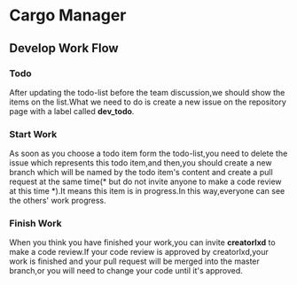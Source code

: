 # Cargo Manager
## Develop Work Flow
### Todo
After updating the todo-list before the team discussion,we should show the items on the list.What we need to do is create a new issue on the repository page with a label called **dev_todo**.
### Start Work
As soon as you choose a todo item form the todo-list,you need to delete the issue which represents this todo item,and then,you should create a new branch which will be named by the todo item's content and create a pull request at the same time(* but do not invite anyone to make a code review at this time *).It means this item is in progress.In this way,everyone can see the others' work progress.
### Finish Work
When you think you have finished your work,you can invite **creatorlxd** to make a code review.If your code review is approved by creatorlxd,your work is finished and your pull request will be merged into the master branch,or you will need to change your code until it's approved.
